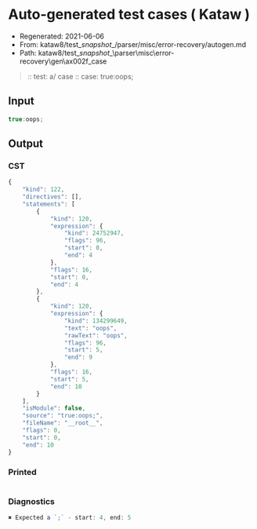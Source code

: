 # Auto-generated test cases ( Kataw )
- Regenerated: 2021-06-06
- From: kataw8/test\__snapshot__/parser/misc/error-recovery/autogen.md
- Path: kataw8/test\__snapshot__\parser\misc\error-recovery\gen\ax002f_case
> :: test: a/ case
> :: case: true:oops;
## Input

`````js
true:oops;
`````
## Output

### CST

```javascript
{
    "kind": 122,
    "directives": [],
    "statements": [
        {
            "kind": 120,
            "expression": {
                "kind": 24752947,
                "flags": 96,
                "start": 0,
                "end": 4
            },
            "flags": 16,
            "start": 0,
            "end": 4
        },
        {
            "kind": 120,
            "expression": {
                "kind": 134299649,
                "text": "oops",
                "rawText": "oops",
                "flags": 96,
                "start": 5,
                "end": 9
            },
            "flags": 16,
            "start": 5,
            "end": 10
        }
    ],
    "isModule": false,
    "source": "true:oops;",
    "fileName": "__root__",
    "flags": 0,
    "start": 0,
    "end": 10
}
```

### Printed

```javascript

```

### Diagnostics

```javascript
✖ Expected a `;` - start: 4, end: 5

```

